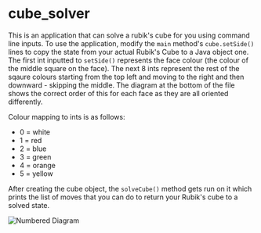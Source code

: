 # cube_solver

This is an application that can solve a rubik's cube for you using command line inputs. 
To use the application, modify the `main` method's `cube.setSide()` lines to copy the state from your actual Rubik's Cube to a Java object one. 
The first int inputted to `setSide()` represents the face colour (the colour of the middle square on the face).
The next 8 ints represent the rest of the sqaure colours starting from the top left and moving to the right and then downward - skipping the middle. The diagram at the bottom of the file shows the correct order of this for each face as they are all oriented differently.

Colour mapping to ints is as follows:
- 0 = white
- 1 = red
- 2 = blue
- 3 = green
- 4 = orange
- 5 = yellow

After creating the cube object, the `solveCube()` method gets run on it which prints the list of moves that you can do to return your Rubik's cube to a solved state.


![Numbered Diagram](https://github.com/jmcdona1d/cube_solver/blob/master/Resources/Numbered_Net_Good.png "Logo Title Text") 
